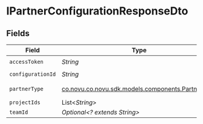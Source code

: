 # IPartnerConfigurationResponseDto


## Fields

| Field                                                                                       | Type                                                                                        | Required                                                                                    | Description                                                                                 |
| ------------------------------------------------------------------------------------------- | ------------------------------------------------------------------------------------------- | ------------------------------------------------------------------------------------------- | ------------------------------------------------------------------------------------------- |
| `accessToken`                                                                               | *String*                                                                                    | :heavy_check_mark:                                                                          | N/A                                                                                         |
| `configurationId`                                                                           | *String*                                                                                    | :heavy_check_mark:                                                                          | N/A                                                                                         |
| `partnerType`                                                                               | [co.novu.co.novu.sdk.models.components.PartnerType](../../models/components/PartnerType.md) | :heavy_check_mark:                                                                          | Partner Type Enum                                                                           |
| `projectIds`                                                                                | List<*String*>                                                                              | :heavy_minus_sign:                                                                          | N/A                                                                                         |
| `teamId`                                                                                    | *Optional<? extends String>*                                                                | :heavy_minus_sign:                                                                          | N/A                                                                                         |